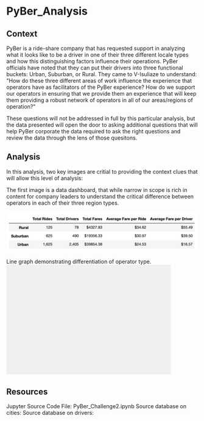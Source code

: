 # PyBer_Analysis

## Context
PyBer is a ride-share company that has requested support in analyzing what it looks like to be a driver in one of their three different locale types and how this distinguishing factors influence their operations.  PyBer officials have noted that they can put their drivers into three functional buckets: Urban, Suburban, or Rural.  They came to V-Isuliaze to understand: "How do these three different areas of work influence the experience that operators have as facilitators of the PyBer experience? How do we support our operators in ensuring that we provide them an experience that will keep them providing a robust network of operators in all of our areas/regions of operation?"  

These questions will not be addressed in full by this particular analysis, but the data presented will open the door to asking additional questions that will help PyBer corporate the data required to ask the right questions and review the data through the lens of those quesitons.

## Analysis

In this analysis, two key images are critial to providing the context clues that will allow this level of analysis: 

The first image is a data dashboard, that while narrow in scope is rich in content for company leaders to understand the critical difference between operators in each of their three region types.

![Data overview of driver type](/PyBerDataTable.png)

Line graph demonstrating differentiation of operator type.
![Data overview of driver type](/Fig1a.png)


## Resources
Jupyter Source Code File: PyBer_Challenge2.ipynb
Source database on cities: 
Source database on drivers: 

